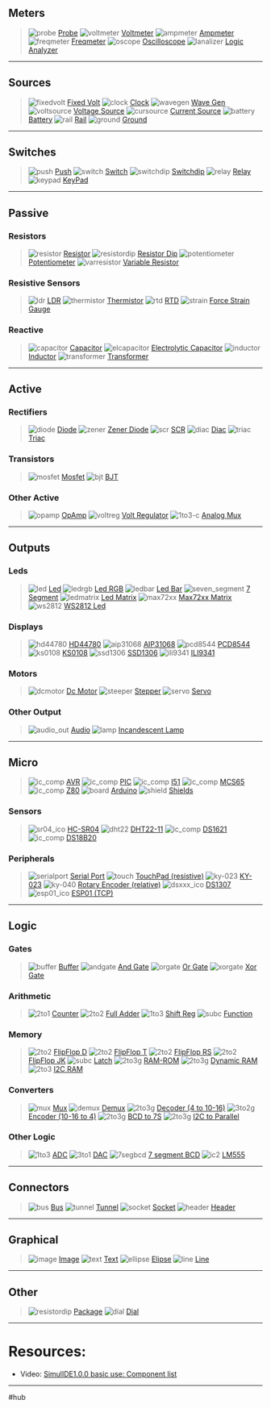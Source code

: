 ## Meters 
> ![probe](probe.png) [Probe](Probe)
> ![voltmeter](voltmeter.png) [Voltmeter](Voltmeter)
> ![ampmeter](ampmeter.png) [Ampmeter](Ampmeter)
> ![freqmeter](freqmeter.png) [Freqmeter](Freqmeter)
> ![oscope](oscope.png) [Oscilloscope](Oscilloscope)
> ![lanalizer](lanalizer.png) [Logic Analyzer](Logic%20Analyzer)
---
## Sources
> ![fixedvolt](fixedvolt.png) [Fixed Volt](Fixed%20Volt)
> ![clock](clock.png) [Clock](Clock)
> ![wavegen](wavegen.png) [Wave Gen](Wave%20Gen)
> ![voltsource](voltsource.png) [Voltage Source](Voltage%20Source)
> ![cursource](cursource.png) [Current Source](Current%20Source)
> ![battery](battery.png) [Battery](Battery)
> ![rail](rail.png) [Rail](Rail)
> ![ground](ground.png) [Ground](Ground)
---
## Switches
> ![push](push.png) [Push](Push)
> ![switch](switch.png) [Switch](Switch)
> ![switchdip](switchdip.png) [Switchdip](Switchdip)
> ![relay](relay.png) [Relay](Relay)
> ![keypad](keypad.png) [KeyPad](KeyPad)
---
## Passive
   ### Resistors
   > ![resistor](resistor.png) [Resistor](Resistor)
   > ![resistordip](resistordip.png) [Resistor Dip](Resistor%20Dip)
   > ![potentiometer](potentiometer.png) [Potentiometer](Potentiometer)
   > ![varresistor](varresistor.png) [Variable Resistor](Variable%20Resistor)
   ### Resistive Sensors
   > ![ldr](ldr.png) [LDR](LDR)
   > ![thermistor](thermistor.png) [Thermistor](Thermistor)
   > ![rtd](rtd.png) [RTD](RTD)
   > ![strain](strain.png) [Force Strain Gauge](Force%20Strain%20Gauge)
   ### Reactive
   > ![capacitor](capacitor.png) [Capacitor](Capacitor)
   > ![elcapacitor](elcapacitor.png) [Electrolytic Capacitor](Electrolytic%20Capacitor)
   > ![inductor](inductor.png) [Inductor](Inductor)
   > ![transformer](transformer.png) [Transformer](Transformer)
---
## Active
   ### Rectifiers
   > ![diode](diode.png) [Diode](Diode)
   > ![zener](zener.png) [Zener Diode](Zener%20Diode)
   > ![scr](scr.png) [SCR](SCR)
   > ![diac](diac.png) [Diac](Diac)
   > ![triac](triac.png) [Triac](Triac)
   ### Transistors
   > ![mosfet](mosfet.png) [Mosfet](Mosfet)
   > ![bjt](bjt.png) [BJT](BJT)
   ### Other Active
   > ![opamp](opamp.png) [OpAmp](OpAmp)
   > ![voltreg](voltreg.png) [Volt Regulator](Volt%20Regulator)
   > ![1to3-c](1to3-c.png) [Analog Mux](Analog%20Mux)
---
## Outputs
   ### Leds
   > ![led](led.png) [Led](Led)
   > ![ledrgb](ledrgb.png) [Led RGB](Led%20RGB)
   > ![ledbar](ledbar.png) [Led Bar](Led%20Bar)
   > ![seven_segment](seven_segment.png) [7 Segment](7%20Segment)
   > ![ledmatrix](ledmatrix.png) [Led Matrix](Led%20Matrix)
   > ![max72xx](max72xx.png) [Max72xx Matrix](Max72xx%20Matrix)
   > ![ws2812](ws2812.png) [WS2812 Led](WS2812%20Led)
   ### Displays
   > ![hd44780](hd44780.png) [HD44780](HD44780)
   > ![aip31068](aip31068.png) [AIP31068](AIP31068)
   > ![pcd8544](pcd8544.png) [PCD8544](PCD8544)
   > ![ks0108](ks0108.png) [KS0108](KS0108)
   > ![ssd1306](ssd1306.png) [SSD1306](SSD1306)
   > ![ili9341](ili9341.png) [ILI9341](ILI9341)
   ### Motors
   > ![dcmotor](dcmotor.png) [Dc Motor](Dc%20Motor)
   > ![steeper](steeper.png) [Stepper](Stepper)
   > ![servo](servo.png) [Servo](Servo)
   ### Other Output
   > ![audio_out](audio_out.png) [Audio](Audio)
   > ![lamp](lamp.png) [Incandescent Lamp](Incandescent%20Lamp)
---
## Micro
   > ![ic_comp](ic_comp.png) [AVR](AVR)
   > ![ic_comp](ic_comp.png) [PIC](PIC)
   > ![ic_comp](ic_comp.png) [I51](I51)
   > ![ic_comp](ic_comp.png) [MCS65](MCS65)
   > ![ic_comp](ic_comp.png) [Z80](Z80)
   > ![board](board.png) [Arduino](Arduino)
   > ![shield](shield.png) [Shields](Shields)
   ### Sensors
   > ![sr04_ico](sr04_ico.png) [HC-SR04](HC-SR04)
   > ![dht22](dht22.png) [DHT22-11](DHT22-11)
   > ![ic_comp](ic_comp.png) [DS1621](DS1621)
   > ![ic_comp](ic_comp.png) [DS18B20](DS18B20)
   ### Peripherals
   > ![serialport](serialport.png) [Serial Port](Serial%20Port)
   > ![touch](touch.png) [TouchPad (resistive)](TouchPad%20(resistive))
   > ![ky-023](ky-023.png) [KY-023](KY-023)
   > ![ky-040](ky-040.png) [Rotary Encoder (relative)](Rotary%20Encoder%20(relative))
   > ![dsxxx_ico](dsxxx_ico.png) [DS1307](DS1307)
   > ![esp01_ico](esp01_ico.png) [ESP01 (TCP)](ESP01%20(TCP))
---
## Logic
### Gates
> ![buffer](buffer.png) [Buffer](Buffer)
> ![andgate](andgate.png) [And Gate](And%20Gate)
> ![orgate](orgate.png) [Or Gate](Or%20Gate)
> ![xorgate](xorgate.png) [Xor Gate](Xor%20Gate)
### Arithmetic
> ![2to1](2to1.png) [Counter](Counter)
> ![2to2](2to2.png) [Full Adder](Full%20Adder)
> ![1to3](1to3.png) [Shift Reg](Shift%20Reg)
> ![subc](subc.png) [Function](Function)
### Memory
> ![2to2](2to2.png) [FlipFlop D](FlipFlop%20D)
> ![2to2](2to2.png) [FlipFlop T](FlipFlop%20T)
> ![2to2](2to2.png) [FlipFlop RS](FlipFlop%20RS)
> ![2to2](2to2.png) [FlipFlop JK](FlipFlop%20JK)
> ![subc](subc.png) [Latch](Latch)
> ![2to3g](2to3g.png) [RAM-ROM](RAM-ROM)
> ![2to3g](2to3g.png) [Dynamic RAM](Dynamic%20RAM)
> ![2to3](2to3.png) [I2C RAM](I2C%20RAM)
### Converters
> ![mux](mux.png) [Mux](Mux)
> ![demux](demux.png) [Demux](Demux)
> ![2to3g](2to3g.png) [Decoder (4 to 10-16)](Decoder%20(4%20to%2010-16))
> ![3to2g](3to2g.png) [Encoder (10-16 to 4)](Encoder%20(10-16%20to%204))
> ![2to3g](2to3g.png) [BCD to 7S](BCD%20to%207S)
> ![2to3g](2to3g.png) [I2C to Parallel](I2C%20to%20Parallel)
### Other Logic
> ![1to3](1to3.png) [ADC](ADC)
> ![3to1](3to1.png) [DAC](DAC)
> ![7segbcd](7segbcd.png) [7 segment BCD](7%20segment%20BCD)
> ![ic2](ic2.png) [LM555](LM555)
---
## Connectors
> ![bus](bus.png) [Bus](Bus)
> ![tunnel](tunnel.png) [Tunnel](Tunnel)
> ![socket](socket.png) [Socket](Socket)
> ![header](header.png) [Header](Header)
---
## Graphical
> ![image](image.png) [Image](Image)
> ![text](text.png) [Text](Text)
> ![ellipse](ellipse.png) [Elipse](Elipse)
> ![line](line.png) [Line](Line)
---
## Other
> ![resistordip](resistordip.png) [Package](Package)
> ![dial](dial.png) [Dial](Dial)

---

# Resources:

- Video: [SimulIDE1.0.0 basic use: Component list](https://www.youtube.com/watch?v=E9PQUgfZEjU)

---

#hub